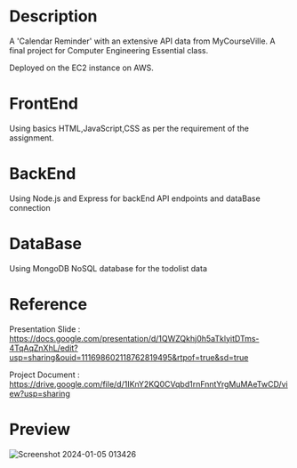# Description
A 'Calendar Reminder' with an extensive API data from MyCourseVille. A final project for Computer Engineering Essential class.

Deployed on the EC2 instance on AWS.

# FrontEnd
Using basics HTML,JavaScript,CSS as per the requirement of the assignment.

# BackEnd
Using Node.js and Express for backEnd API endpoints and dataBase connection

# DataBase
Using MongoDB NoSQL database for the todolist data

# Reference
Presentation Slide : https://docs.google.com/presentation/d/1QWZQkhj0h5aTklyitDTms-4TqAqZnXhL/edit?usp=sharing&ouid=111698602118762819495&rtpof=true&sd=true

Project Document : https://drive.google.com/file/d/1IKnY2KQ0CVqbd1rnFnntYrgMuMAeTwCD/view?usp=sharing

# Preview

![Screenshot 2024-01-05 013426](https://github.com/JeansAthiwat/ComEngEss_FinalProjG22/assets/122895429/8aef086e-18b5-4a3b-b5f1-742bcd246c73)

